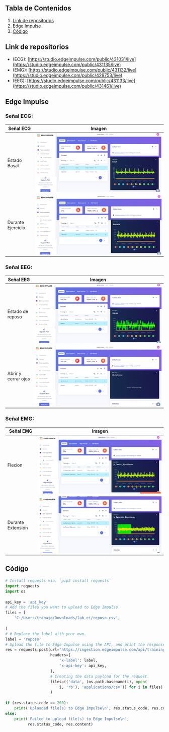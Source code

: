 ## Tabla de Contenidos

1. [Link de repositorios ](#link-de-repositorios)
2. [Edge Impulse](#edge-impulse)
3. [Código](#código)

## Link de repositorios 
- (ECG): [https://studio.edgeimpulse.com/public/431031/live](https://studio.edgeimpulse.com/public/431135/live)
- (EMG): [https://studio.edgeimpulse.com/public/431132/live](https://studio.edgeimpulse.com/public/429753/live)
- (EEG): [https://studio.edgeimpulse.com/public/431133/live](https://studio.edgeimpulse.com/public/431461/live)
## Edge Impulse

### Señal ECG: 
| Señal ECG                   | Imagen                                                                                 |
|-----------------------------|----------------------------------------------------------------------------------------|
| Estado Basal                | ![Imagen 15](https://github.com/AndreaRazuriMadrid/intro-senales-biomedicas/blob/main/ISB/Lab%2011%20-%20Edge%20Impulsion/archivos_Jaime/ECG/basal.PNG)                                      |
| Durante Ejercicio           | ![Imagen 15](https://github.com/AndreaRazuriMadrid/intro-senales-biomedicas/blob/main/ISB/Lab%2011%20-%20Edge%20Impulsion/archivos_Jaime/ECG/ejercicio.PNG)                                 |

### Señal EEG: 
| Señal EEG                   | Imagen                                                                                 |
|-----------------------------|----------------------------------------------------------------------------------------|
| Estado de reposo            | ![Imagen 15](https://github.com/AndreaRazuriMadrid/intro-senales-biomedicas/blob/main/ISB/Lab%2011%20-%20Edge%20Impulsion/archivos_Jaime/EEG/reposo.PNG)                                   |
| Abrir y cerrar ojos         | ![Imagen 15](https://github.com/AndreaRazuriMadrid/intro-senales-biomedicas/blob/main/ISB/Lab%2011%20-%20Edge%20Impulsion/archivos_Jaime/EEG/abrirycerrar.PNG)                                              |

### Señal EMG: 
| Señal EMG                   | Imagen                                                                                 |
|-----------------------------|----------------------------------------------------------------------------------------|
| Flexion                     | ![Imagen 15](https://github.com/AndreaRazuriMadrid/intro-senales-biomedicas/blob/main/ISB/Lab%2011%20-%20Edge%20Impulsion/archivos_Jaime/EMG/flexion.PNG)                                      |
| Durante Extensión           | ![Imagen 15](https://github.com/AndreaRazuriMadrid/intro-senales-biomedicas/blob/main/ISB/Lab%2011%20-%20Edge%20Impulsion/archivos_Jaime/EMG/oposicin.PNG)                                 |


## Código

```python
# Install requests via: `pip3 install requests`
import requests
import os

api_key = 'api_key'
# Add the files you want to upload to Edge Impulse
files = [
    'C:/Users/trabajo/Downloads/lab_ei/reposo.csv',
    
]
# # Replace the label with your own.
label = 'reposo'
# Upload the file to Edge Impulse using the API, and print the response.
res = requests.post(url='https://ingestion.edgeimpulse.com/api/training/files',
                    headers={
                        'x-label': label,
                        'x-api-key': api_key,
                    },
                    # Creating the data payload for the request.
                    files=(('data', (os.path.basename(i), open(
                        i, 'rb'), 'applications/csv')) for i in files)
                    )

if (res.status_code == 200):
    print('Uploaded file(s) to Edge Impulse\n', res.status_code, res.content)
else:
    print('Failed to upload file(s) to Edge Impulse\n',
          res.status_code, res.content)
